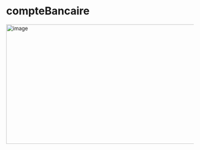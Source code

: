 # compteBancaire

<img alt="image" src="https://i.ibb.co/9r8h4Q5/Capture-d-cran-2023-10-12-164619.png" width="800" height="320"/> 
